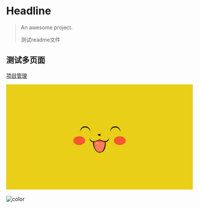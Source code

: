 # Headline

> An awesome project.
>
>  测试readme文件





## 测试多页面

[项目管理](guid.md)



![](_media/img.jpg)



![color](#f0f0f0)



